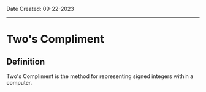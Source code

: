 Date Created: 09-22-2023
___
# Two's Compliment
## Definition
Two's Compliment is the method for representing signed integers within a computer.